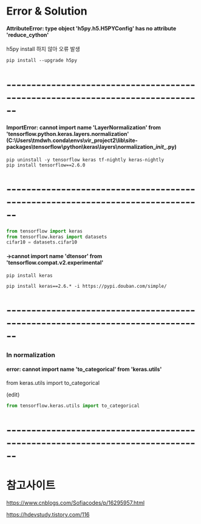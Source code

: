 
# Error & Solution
#### AttributeError: type object 'h5py.h5.H5PYConfig' has no attribute '__reduce_cython__'

h5py install 하지 않아 오류 발생 
```anaconda
pip install --upgrade h5py
```


# ------------------------------------------------------------------------------


#### ImportError: cannot import name 'LayerNormalization' from 'tensorflow.python.keras.layers.normalization' (C:\Users\tmdwh\.conda\envs\vir_project2\lib\site-packages\tensorflow\python\keras\layers\normalization\__init__.py)

```anaconda
pip uninstall -y tensorflow keras tf-nightly keras-nightly
pip install tensorflow==2.6.0
```


# ------------------------------------------------------------------------------


```python
from tensorflow import keras
from tensorflow.keras import datasets
cifar10 = datasets.cifar10 
```
#### ->cannot import name 'dtensor' from 'tensorflow.compat.v2.experimental'

```anaconda
pip install keras
```



```anaconda
pip install keras==2.6.* -i https://pypi.douban.com/simple/
```

# ------------------------------------------------------------------------------


### In normalization
#### error: cannot import name 'to_categorical' from 'keras.utils'
from keras.utils import to_categorical

(edit)
```python
from tensorflow.keras.utils import to_categorical
```

# ------------------------------------------------------------------------------


# 참고사이트 
https://www.cnblogs.com/Sofiacodes/p/16295957.html

https://hdevstudy.tistory.com/116


